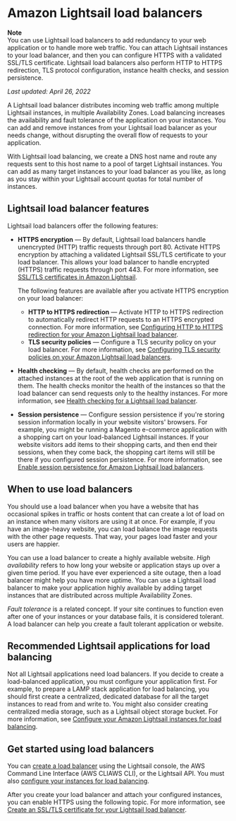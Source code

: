 # Amazon Lightsail load balancers<a name="understanding-lightsail-load-balancers"></a>

**Note**  
You can use Lightsail load balancers to add redundancy to your web application or to handle more web traffic\. You can attach Lightsail instances to your load balancer, and then you can configure HTTPS with a validated SSL/TLS certificate\. Lightsail load balancers also perform HTTP to HTTPS redirection, TLS protocol configuration, instance health checks, and session persistence\.

 *Last updated: April 26, 2022* 

A Lightsail load balancer distributes incoming web traffic among multiple Lightsail instances, in multiple Availability Zones\. Load balancing increases the availability and fault tolerance of the application on your instances\. You can add and remove instances from your Lightsail load balancer as your needs change, without disrupting the overall flow of requests to your application\.

With Lightsail load balancing, we create a DNS host name and route any requests sent to this host name to a pool of target Lightsail instances\. You can add as many target instances to your load balancer as you like, as long as you stay within your Lightsail account quotas for total number of instances\.

## Lightsail load balancer features<a name="lightsail-load-balancer-features"></a>

Lightsail load balancers offer the following features:
+ **HTTPS encryption** — By default, Lightsail load balancers handle unencrypted \(HTTP\) traffic requests through port 80\. Activate HTTPS encryption by attaching a validated Lightsail SSL/TLS certificate to your load balancer\. This allows your load balancer to handle encrypted \(HTTPS\) traffic requests through port 443\. For more information, see [SSL/TLS certificates in Amazon Lightsail](understanding-tls-ssl-certificates-in-lightsail-https.md)\.

  The following features are available after you activate HTTPS encryption on your load balancer:
  + **HTTP to HTTPS redirection** — Activate HTTP to HTTPS redirection to automatically redirect HTTP requests to an HTTPS encrypted connection\. For more information, see [Configuring HTTP to HTTPS redirection for your Amazon Lightsail load balancer](amazon-lightsail-configure-load-balancer-https-redirection.md)\.
  + **TLS security policies** — Configure a TLS security policy on your load balancer\. For more information, see [Configuring TLS security policies on your Amazon Lightsail load balancers](amazon-lightsail-configure-load-balancer-tls-security-policy.md)\.
+ **Health checking** — By default, health checks are performed on the attached instances at the root of the web application that is running on them\. The health checks monitor the health of the instances so that the load balancer can send requests only to the healthy instances\. For more information, see [Health checking for a Lightsail load balancer](understanding-lightsail-load-balancer-health-checking.md)\.
+ **Session persistence** — Configure session persistence if you're storing session information locally in your website visitors' browsers\. For example, you might be running a Magento e\-commerce application with a shopping cart on your load\-balanced Lightsail instances\. If your website visitors add items to their shopping carts, and then end their sessions, when they come back, the shopping cart items will still be there if you configured session persistence\. For more information, see [Enable session persistence for Amazon Lightsail load balancers](enable-session-stickiness-persistence-or-change-cookie-duration.md)\.

## When to use load balancers<a name="when-to-use-lightsail-load-balancers"></a>

You should use a load balancer when you have a website that has occasional spikes in traffic or hosts content that can create a lot of load on an instance when many visitors are using it at once\. For example, if you have an image\-heavy website, you can load balance the image requests with the other page requests\. That way, your pages load faster and your users are happier\.

You can use a load balancer to create a highly available website\. *High availability* refers to how long your website or application stays up over a given time period\. If you have ever experienced a site outage, then a load balancer might help you have more uptime\. You can use a Lightsail load balancer to make your application highly available by adding target instances that are distributed across multiple Availability Zones\.

*Fault tolerance* is a related concept\. If your site continues to function even after one of your instances or your database fails, it is considered tolerant\. A load balancer can help you create a fault tolerant application or website\.

## Recommended Lightsail applications for load balancing<a name="which-applications-are-good-for-load-balancing"></a>

Not all Lightsail applications need load balancers\. If you decide to create a load\-balanced application, you must configure your application first\. For example, to prepare a LAMP stack application for load balancing, you should first create a centralized, dedicated database for all the target instances to read from and write to\. You might also consider creating centralized media storage, such as a Lightsail object storage bucket\. For more information, see [Configure your Amazon Lightsail instances for load balancing](configure-lightsail-instances-for-load-balancing.md)\.

## Get started using load balancers<a name="get-started-using-lightsail-load-balancers"></a>

You can [create a load balancer](create-lightsail-load-balancer-and-attach-lightsail-instances.md) using the Lightsail console, the AWS Command Line Interface \(AWS CLIAWS CLI\), or the Lightsail API\. You must also [configure your instances for load balancing](configure-lightsail-instances-for-load-balancing.md)\.

After you create your load balancer and attach your configured instances, you can enable HTTPS using the following topic\. For more information, see [Create an SSL/TLS certificate for your Lightsail load balancer](create-tls-ssl-certificate-and-attach-to-lightsail-load-balancer-https.md)\.